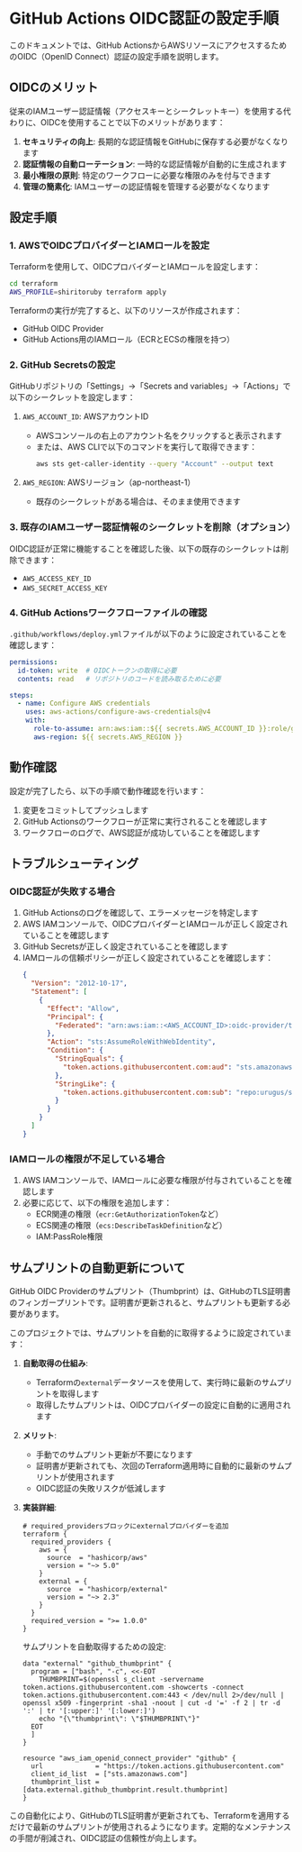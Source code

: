 # GitHub Actions OIDC認証の設定手順

このドキュメントでは、GitHub ActionsからAWSリソースにアクセスするためのOIDC（OpenID Connect）認証の設定手順を説明します。

## OIDCのメリット

従来のIAMユーザー認証情報（アクセスキーとシークレットキー）を使用する代わりに、OIDCを使用することで以下のメリットがあります：

1. **セキュリティの向上**: 長期的な認証情報をGitHubに保存する必要がなくなります
2. **認証情報の自動ローテーション**: 一時的な認証情報が自動的に生成されます
3. **最小権限の原則**: 特定のワークフローに必要な権限のみを付与できます
4. **管理の簡素化**: IAMユーザーの認証情報を管理する必要がなくなります

## 設定手順

### 1. AWSでOIDCプロバイダーとIAMロールを設定

Terraformを使用して、OIDCプロバイダーとIAMロールを設定します：

```bash
cd terraform
AWS_PROFILE=shiritoruby terraform apply
```

Terraformの実行が完了すると、以下のリソースが作成されます：

- GitHub OIDC Provider
- GitHub Actions用のIAMロール（ECRとECSの権限を持つ）

### 2. GitHub Secretsの設定

GitHubリポジトリの「Settings」→「Secrets and variables」→「Actions」で以下のシークレットを設定します：

1. `AWS_ACCOUNT_ID`: AWSアカウントID
   - AWSコンソールの右上のアカウント名をクリックすると表示されます
   - または、AWS CLIで以下のコマンドを実行して取得できます：
     ```bash
     aws sts get-caller-identity --query "Account" --output text
     ```

2. `AWS_REGION`: AWSリージョン（ap-northeast-1）
   - 既存のシークレットがある場合は、そのまま使用できます

### 3. 既存のIAMユーザー認証情報のシークレットを削除（オプション）

OIDC認証が正常に機能することを確認した後、以下の既存のシークレットは削除できます：

- `AWS_ACCESS_KEY_ID`
- `AWS_SECRET_ACCESS_KEY`

### 4. GitHub Actionsワークフローファイルの確認

`.github/workflows/deploy.yml`ファイルが以下のように設定されていることを確認します：

```yaml
permissions:
  id-token: write  # OIDCトークンの取得に必要
  contents: read   # リポジトリのコードを読み取るために必要

steps:
  - name: Configure AWS credentials
    uses: aws-actions/configure-aws-credentials@v4
    with:
      role-to-assume: arn:aws:iam::${{ secrets.AWS_ACCOUNT_ID }}:role/github-actions-role
      aws-region: ${{ secrets.AWS_REGION }}
```

## 動作確認

設定が完了したら、以下の手順で動作確認を行います：

1. 変更をコミットしてプッシュします
2. GitHub Actionsのワークフローが正常に実行されることを確認します
3. ワークフローのログで、AWS認証が成功していることを確認します

## トラブルシューティング

### OIDC認証が失敗する場合

1. GitHub Actionsのログを確認して、エラーメッセージを特定します
2. AWS IAMコンソールで、OIDCプロバイダーとIAMロールが正しく設定されていることを確認します
3. GitHub Secretsが正しく設定されていることを確認します
4. IAMロールの信頼ポリシーが正しく設定されていることを確認します：
   ```json
   {
     "Version": "2012-10-17",
     "Statement": [
       {
         "Effect": "Allow",
         "Principal": {
           "Federated": "arn:aws:iam::<AWS_ACCOUNT_ID>:oidc-provider/token.actions.githubusercontent.com"
         },
         "Action": "sts:AssumeRoleWithWebIdentity",
         "Condition": {
           "StringEquals": {
             "token.actions.githubusercontent.com:aud": "sts.amazonaws.com"
           },
           "StringLike": {
             "token.actions.githubusercontent.com:sub": "repo:urugus/shiritoruby:*"
           }
         }
       }
     ]
   }
   ```

### IAMロールの権限が不足している場合

1. AWS IAMコンソールで、IAMロールに必要な権限が付与されていることを確認します
2. 必要に応じて、以下の権限を追加します：
   - ECR関連の権限（`ecr:GetAuthorizationToken`など）
   - ECS関連の権限（`ecs:DescribeTaskDefinition`など）
   - IAM:PassRole権限

## サムプリントの自動更新について

GitHub OIDC Providerのサムプリント（Thumbprint）は、GitHubのTLS証明書のフィンガープリントです。証明書が更新されると、サムプリントも更新する必要があります。

このプロジェクトでは、サムプリントを自動的に取得するように設定されています：

1. **自動取得の仕組み**:
   - Terraformの`external`データソースを使用して、実行時に最新のサムプリントを取得します
   - 取得したサムプリントは、OIDCプロバイダーの設定に自動的に適用されます

2. **メリット**:
   - 手動でのサムプリント更新が不要になります
   - 証明書が更新されても、次回のTerraform適用時に自動的に最新のサムプリントが使用されます
   - OIDC認証の失敗リスクが低減します

3. **実装詳細**:
   ```hcl
   # required_providersブロックにexternalプロバイダーを追加
   terraform {
     required_providers {
       aws = {
         source  = "hashicorp/aws"
         version = "~> 5.0"
       }
       external = {
         source  = "hashicorp/external"
         version = "~> 2.3"
       }
     }
     required_version = ">= 1.0.0"
   }
   ```

   サムプリントを自動取得するための設定:
   ```hcl
   data "external" "github_thumbprint" {
     program = ["bash", "-c", <<-EOT
       THUMBPRINT=$(openssl s_client -servername token.actions.githubusercontent.com -showcerts -connect token.actions.githubusercontent.com:443 < /dev/null 2>/dev/null | openssl x509 -fingerprint -sha1 -noout | cut -d '=' -f 2 | tr -d ':' | tr '[:upper:]' '[:lower:]')
       echo "{\"thumbprint\": \"$THUMBPRINT\"}"
     EOT
     ]
   }

   resource "aws_iam_openid_connect_provider" "github" {
     url             = "https://token.actions.githubusercontent.com"
     client_id_list  = ["sts.amazonaws.com"]
     thumbprint_list = [data.external.github_thumbprint.result.thumbprint]
   }
   ```

この自動化により、GitHubのTLS証明書が更新されても、Terraformを適用するだけで最新のサムプリントが使用されるようになります。定期的なメンテナンスの手間が削減され、OIDC認証の信頼性が向上します。